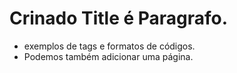 # Crinado Title  é Paragrafo.
- exemplos de tags e formatos de códigos.
- Podemos também adicionar uma página.
